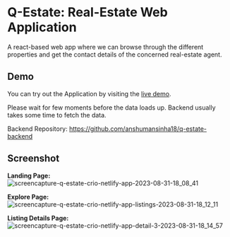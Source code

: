 # Q-Estate: Real-Estate Web Application

A react-based web app where we can browse through the different properties and get the contact details of the concerned real-estate agent.


## Demo

You can try out the Application by visiting the [live demo](https://q-estate-crio.vercel.app/).

Please wait for few moments before the data loads up. Backend usually takes some time to fetch the data.

Backend Repository: https://github.com/anshumansinha18/q-estate-backend

## Screenshot

**Landing Page:**
![screencapture-q-estate-crio-netlify-app-2023-08-31-18_08_41](https://github.com/anshumansinha18/q-estate-crio/assets/39727166/80ff5607-6fbe-404c-8b9d-9693e9086bab)

**Explore Page:**
![screencapture-q-estate-crio-netlify-app-listings-2023-08-31-18_12_11](https://github.com/anshumansinha18/q-estate-crio/assets/39727166/c3ab31da-87e1-4971-b837-41e8c473e0ce)

**Listing Details Page:**
![screencapture-q-estate-crio-netlify-app-detail-3-2023-08-31-18_14_57](https://github.com/anshumansinha18/q-estate-crio/assets/39727166/1ef1bdd1-cf63-4206-8036-ce48dc45744c)
